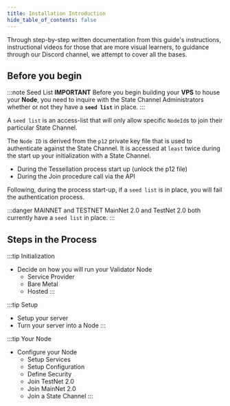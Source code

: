 ```yaml
---
title: Installation Introduction
hide_table_of_contents: false
---
```


<head>
  <title>Installation Overview</title>
  <meta
    name="description"
    content="Brief intro into the documentation process for Validator Nodes"
  />
</head>

Through step-by-step written documentation from this guide's instructions, instructional videos for those that are more visual learners, to guidance through our Discord channel, we attempt to cover all the bases.

## Before you begin

:::note Seed List
  **IMPORTANT**
  Before you begin building your **VPS** to house your **Node**, you need to inquire with the State Channel Administrators
  whether or not they have a **`seed list`** in place.
:::

A `seed list` is an access-list that will only allow specific `NodeId`s to join their particular State Channel.  

The `Node ID` is derived from the `p12` private key file that is used to authenticate against the State Channel.  It is accessed
at `least` twice during the start up your initialization with a State Channel.  
  <ul>
  <li>During the Tessellation process start up (unlock the p12 file)</li>
  <li>During the Join procedure call via the API</li>
  </ul>

Following, during the process start-up, if a `seed list` is in place, you will fail the authentication process.

:::danger MAINNET and TESTNET
MainNet 2.0 and TestNet 2.0 both currently have a `seed list` in place.
:::

## Steps in the Process
:::tip Initialization
  - Decide on how you will run your Validator Node
    - Service Provider
    - Bare Metal
    - Hosted
:::

:::tip Setup
  - Setup your server
  - Turn your server into a Node
:::

:::tip Your Node
  - Configure your Node
    - Setup Services
    - Setup Configuration
    - Define Security
    - Join TestNet 2.0
    - Join MainNet 2.0
    - Join a State Channel
:::